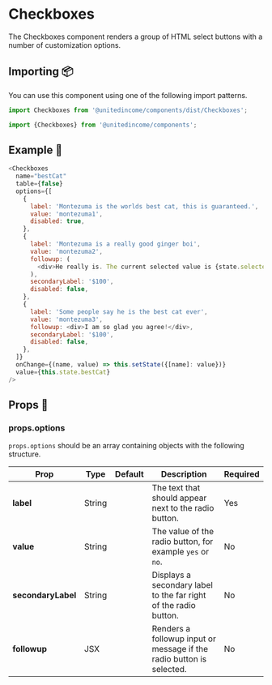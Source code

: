 # Checkboxes

The Checkboxes component renders a group of HTML select buttons with a number of customization options.

## Importing 📦

You can use this component using one of the following import patterns.

```javascript
import Checkboxes from '@unitedincome/components/dist/Checkboxes';
```

```javascript
import {Checkboxes} from '@unitedincome/components';
```

## Example 🚀

```javascript
<Checkboxes
  name="bestCat"
  table={false}
  options={[
    {
      label: 'Montezuma is the worlds best cat, this is guaranteed.',
      value: 'montezuma1',
      disabled: true,
    },
    {
      label: 'Montezuma is a really good ginger boi',
      value: 'montezuma2',
      followup: (
        <div>He really is. The current selected value is {state.selected}</div>
      ),
      secondaryLabel: '$100',
      disabled: false,
    },
    {
      label: 'Some people say he is the best cat ever',
      value: 'montezuma3',
      followup: <div>I am so glad you agree!</div>,
      secondaryLabel: '$100',
      disabled: false,
    },
  ]}
  onChange={(name, value) => this.setState({[name]: value})}
  value={this.state.bestCat}
/>
```

## Props 🔧

### props.options

`props.options` should be an array containing objects with the following structure.

| Prop               | Type   | Default | Description                                                          | Required |
| ------------------ | ------ | ------- | -------------------------------------------------------------------- | -------- |
| **label**          | String |         | The text that should appear next to the radio button.                | Yes      |
| **value**          | String |         | The value of the radio button, for example `yes` or `no`.            | No       |
| **secondaryLabel** | String |         | Displays a secondary label to the far right of the radio button.     | No       |
| **followup**       | JSX    |         | Renders a followup input or message if the radio button is selected. | No       |

